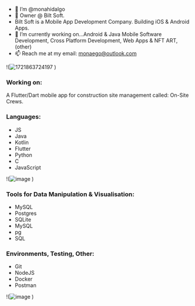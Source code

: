 - 👋 I’m @monahidalgo
- 👀 Owner @ Bilt Soft.
- Bilt Soft is a Mobile App Development Company. Building iOS & Android Apps.
- 🌱 I’m currently working on...Android & Java Mobile Software Development, Cross Platform Development, Web Apps & NFT ART, (other)
- 📫 Reach me at my email: monaego@outlook.com

!(![1721863724197](https://github.com/user-attachments/assets/82334cbe-7bee-4c82-8007-25142e1e7323)
)

### Working on:
A Flutter/Dart mobile app for construction site management called: On-Site Crews.

### Languages:
- JS
- Java
- Kotlin
- Flutter
- Python
- C
- JavaScript

!(![image](https://github.com/user-attachments/assets/54beb9cd-999d-4de1-b377-3143c5c0d3b2)
)

### Tools for Data Manipulation & Visualisation:
- MySQL
- Postgres
- SQLite
- MySQL
- pg
- SQL

### Environments, Testing, Other:
- Git
- NodeJS
- Docker
- Postman

!(![image](https://github.com/user-attachments/assets/5066204c-e45e-49d0-ac26-2a155d9ce6bf)
)

<!---
monahidalgo/monahidalgo is a ✨ special ✨ repository because its `README.md` (this file) appears on your GitHub profile.
You can click the Preview link to take a look at your changes.
--->
